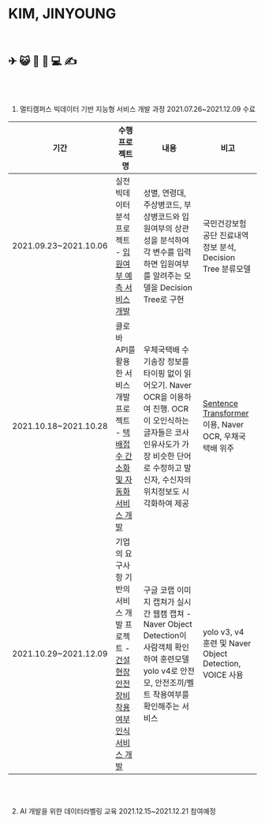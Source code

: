 # KIM, JINYOUNG

<br>

## ✈ 😺 🌄  🥬 💻 ✍

<br>

<br>

1. 멀티캠퍼스 빅데이터 기반 지능형 서비스 개발 과정 2021.07.26~2021.12.09 수료

| 기간                  | 수행프로젝트명                                               | 내용                                                         | 비고                                                         |
| --------------------- | ------------------------------------------------------------ | ------------------------------------------------------------ | ------------------------------------------------------------ |
| 2021.09.23~2021.10.06 | 실전 빅데이터 분석 프로젝트 - [입원여부 예측 서비스 개발](https://github.com/Data-PPOGAEGI/Project-1) | 성별, 연령대, 주상병코드, 부상병코드와 입원여부의 상관성을 분석하여 각 변수를 입력하면 입원여부를 알려주는 모델을 Decision Tree로 구현 | 국민건강보험공단 진료내역정보 분석, Decision Tree 분류모델   |
| 2021.10.18~2021.10.28 | 클로바 API를 활용한 서비스 개발 프로젝트 - [택배접수 간소화 및 자동화 서비스 개발](https://github.com/shinjaehoeh-cowork/PJTJ4U) | 우체국택배 수기송장 정보를 타이핑 없이 읽어오기. Naver OCR을 이용하여 진행. OCR이 오인식하는 글자들은 코사인유사도가 가장 비슷한 단어로 수정하고 발신자, 수신자의 위치정보도 시각화하여 제공 | [Sentence Transformer](https://github.com/UKPLab/sentence-transformers) 이용, Naver OCR, 우채국택배 위주 |
| 2021.10.29~2021.12.09 | 기업의 요구사항 기반의 서비스 개발 프로젝트 - [건설현장 안전장비 착용여부 인식 서비스 개발](https://github.com/Final-Project-anjeonhajo/construction) | 구글 코랩 이미지 캡쳐가 실시간 웹캠 캡쳐 - Naver Object Detection이 사람객체 확인하여 훈련모델 yolo v4로 안전모, 안전조끼/벨트 착용여부를 확인해주는 서비스 | yolo v3, v4 훈련 및 Naver Object Detection, VOICE 사용       |

<br>

<br>

2. AI 개발을 위한 데이터라벨링 교육 2021.12.15~2021.12.21  참여예정

<br>

<br>
